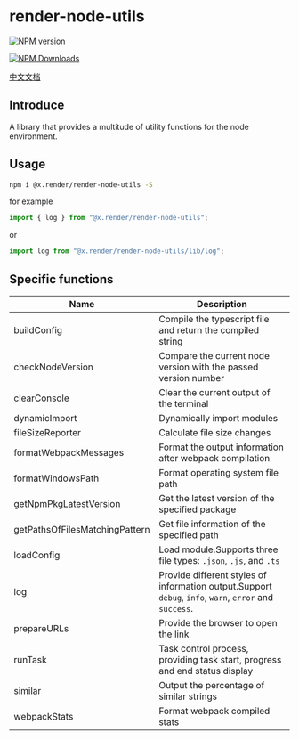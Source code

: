 # render-node-utils

<p>
<a href="https://www.npmjs.com/package/@x.render/render-node-utils" target="__blank"><img src="https://img.shields.io/npm/v/@x.render/render-node-utils" alt="NPM version" /></a>

<a href="https://www.npmjs.com/package/@x.render/render-node-utils" target="__blank"><img src="https://img.shields.io/npm/dm/%40x.render%2Frender-node-utils" alt="NPM Downloads" /></a>

</p>

[中文文档](./README.zh.md)

## Introduce

A library that provides a multitude of utility functions for the node environment.

## Usage

```sh
npm i @x.render/render-node-utils -S
```

for example

```javascript
import { log } from "@x.render/render-node-utils";
```

or

```javascript
import log from "@x.render/render-node-utils/lib/log";
```

## Specific functions

| Name                           | Description                                                                                            |
| ------------------------------ | ------------------------------------------------------------------------------------------------------ |
| buildConfig                    | Compile the typescript file and return the compiled string                                             |
| checkNodeVersion               | Compare the current node version with the passed version number                                        |
| clearConsole                   | Clear the current output of the terminal                                                               |
| dynamicImport                  | Dynamically import modules                                                                             |
| fileSizeReporter               | Calculate file size changes                                                                            |
| formatWebpackMessages          | Format the output information after webpack compilation                                                |
| formatWindowsPath              | Format operating system file path                                                                      |
| getNpmPkgLatestVersion         | Get the latest version of the specified package                                                        |
| getPathsOfFilesMatchingPattern | Get file information of the specified path                                                             |
| loadConfig                     | Load module.Supports three file types: `.json`, `.js`, and `.ts`                                       |
| log                            | Provide different styles of information output.Support `debug`, `info`, `warn`, `error` and `success`. |
| prepareURLs                    | Provide the browser to open the link                                                                   |
| runTask                        | Task control process, providing task start, progress and end status display                            |
| similar                        | Output the percentage of similar strings                                                               |
| webpackStats                   | Format webpack compiled stats                                                                          |

